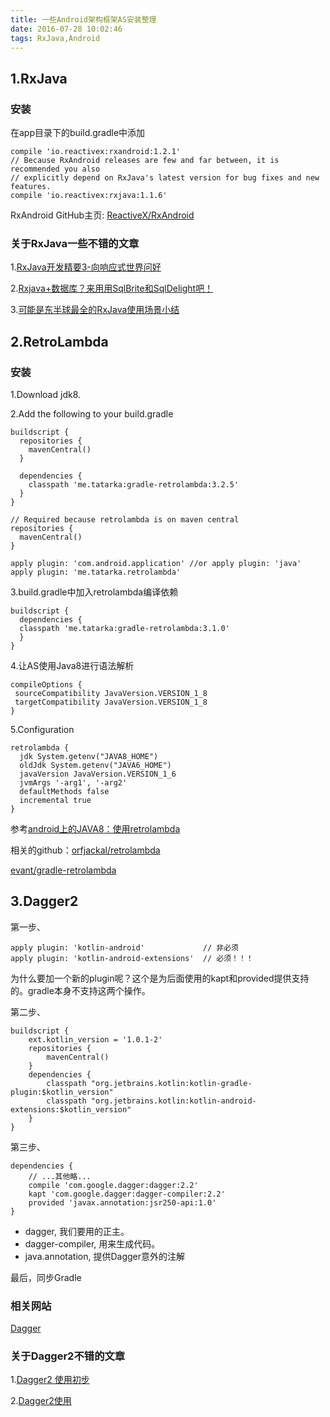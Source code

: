```yaml
---
title: 一些Android架构框架AS安装整理
date: 2016-07-28 10:02:46
tags: RxJava,Android
---
```


## 1.RxJava
### 安装
在app目录下的build.gradle中添加

    compile 'io.reactivex:rxandroid:1.2.1'
    // Because RxAndroid releases are few and far between, it is recommended you also
    // explicitly depend on RxJava's latest version for bug fixes and new features.
    compile 'io.reactivex:rxjava:1.1.6'
RxAndroid GitHub主页:
[ReactiveX/RxAndroid](https://github.com/ReactiveX/RxAndroid)
<!-- More -->
### 关于RxJava一些不错的文章

1.[RxJava开发精要3-向响应式世界问好](http://www.tuicool.com/articles/Erqym2N)

2.[Rxjava+数据库？来用用SqlBrite和SqlDelight吧！](http://www.jianshu.com/p/4664045fa04e)

3.[可能是东半球最全的RxJava使用场景小结](http://blog.csdn.net/theone10211024/article/details/50435325)
## 2.RetroLambda
### 安装
1.Download jdk8.

2.Add the following to your build.gradle

    buildscript {
      repositories {
        mavenCentral()
      }

      dependencies {
        classpath 'me.tatarka:gradle-retrolambda:3.2.5'
      }
    }     

    // Required because retrolambda is on maven central
    repositories {
      mavenCentral()
    }

    apply plugin: 'com.android.application' //or apply plugin: 'java'
    apply plugin: 'me.tatarka.retrolambda'
3.build.gradle中加入retrolambda编译依赖

    buildscript {
      dependencies {
      classpath 'me.tatarka:gradle-retrolambda:3.1.0'
      }
    }
4.让AS使用Java8进行语法解析

    compileOptions {
     sourceCompatibility JavaVersion.VERSION_1_8
     targetCompatibility JavaVersion.VERSION_1_8
    }
5.Configuration

    retrolambda {
      jdk System.getenv("JAVA8_HOME")
      oldJdk System.getenv("JAVA6_HOME")
      javaVersion JavaVersion.VERSION_1_6
      jvmArgs '-arg1', '-arg2'
      defaultMethods false
      incremental true
    }
参考[android上的JAVA8：使用retrolambda](http://www.open-open.com/lib/view/open1433898197176.html)

相关的github：[orfjackal/retrolambda](https://github.com/orfjackal/retrolambda)

[evant/gradle-retrolambda](https://github.com/evant/gradle-retrolambda)
## 3.Dagger2
第一步、

    apply plugin: 'kotlin-android'             // 非必须
    apply plugin: 'kotlin-android-extensions'  // 必须！！！
为什么要加一个新的plugin呢？这个是为后面使用的kapt和provided提供支持的。gradle本身不支持这两个操作。

第二步、

    buildscript {
        ext.kotlin_version = '1.0.1-2'
        repositories {
            mavenCentral()
        }
        dependencies {
            classpath "org.jetbrains.kotlin:kotlin-gradle-plugin:$kotlin_version"
            classpath "org.jetbrains.kotlin:kotlin-android-extensions:$kotlin_version"
        }
    }
第三步、

    dependencies {
        // ...其他略...
        compile 'com.google.dagger:dagger:2.2'
        kapt 'com.google.dagger:dagger-compiler:2.2'
        provided 'javax.annotation:jsr250-api:1.0'
    }

* dagger, 我们要用的正主。
* dagger-compiler, 用来生成代码。
* java.annotation, 提供Dagger意外的注解

最后，同步Gradle
### 相关网站
[Dagger](http://square.github.io/dagger/)

### 关于Dagger2不错的文章
1.[Dagger2 使用初步](http://www.cnblogs.com/zhuyp1015/p/5119727.html)

2.[Dagger2使用](http://www.jianshu.com/p/c2feb21064bb)
